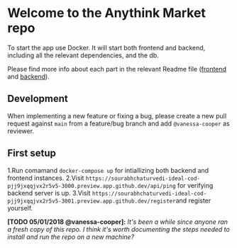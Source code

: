 # Welcome to the Anythink Market repo

To start the app use Docker. It will start both frontend and backend, including all the relevant dependencies, and the db.

Please find more info about each part in the relevant Readme file ([frontend](frontend/readme.md) and [backend](backend/README.md)).

## Development

When implementing a new feature or fixing a bug, please create a new pull request against `main` from a feature/bug branch and add `@vanessa-cooper` as reviewer.

## First setup
1.Run comamand `docker-compose up` for intiallizing both backend and frontend instances.
2.Visit `https://sourabhchaturvedi-ideal-cod-pjj9jxqqjvx2r5v5-3000.preview.app.github.dev/api/ping` for 
  verifying backend server is up.
3.Visit `https://sourabhchaturvedi-ideal-cod-pjj9jxqqjvx2r5v5-3001.preview.app.github.dev/register`and 
 register yourself.  

**[TODO 05/01/2018 @vanessa-cooper]:** _It's been a while since anyone ran a fresh copy of this repo. I think it's worth documenting the steps needed to install and run the repo on a new machine?_
